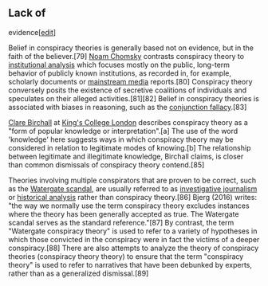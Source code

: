 ## Lack of
evidence[[edit](/w/index.php?title=Conspiracy\_theory&action=edit&section=10
"Edit section: Lack of evidence")]

Belief in conspiracy theories is generally based not on evidence, but in the
faith of the believer.[79] [Noam Chomsky](/wiki/Noam\_Chomsky "Noam Chomsky")
contrasts conspiracy theory to [institutional
analysis](/wiki/Institutional\_analysis "Institutional analysis") which focuses
mostly on the public, long-term behavior of publicly known institutions, as
recorded in, for example, scholarly documents or [mainstream
media](/wiki/Mainstream\_media "Mainstream media") reports.[80] Conspiracy
theory conversely posits the existence of secretive coalitions of individuals
and speculates on their alleged activities.[81][82] Belief in conspiracy
theories is associated with biases in reasoning, such as the [conjunction
fallacy](/wiki/Conjunction\_fallacy "Conjunction fallacy").[83]

[Clare Birchall](/w/index.php?title=Clare\_Birchall&action=edit&redlink=1
"Clare Birchall \(page does not exist\)") at [King's College
London](/wiki/King%27s\_College\_London "King's College London") describes
conspiracy theory as a "form of popular knowledge or interpretation".[a] The
use of the word 'knowledge' here suggests ways in which conspiracy theory may
be considered in relation to legitimate modes of knowing.[b] The relationship
between legitimate and illegitimate knowledge, Birchall claims, is closer than
common dismissals of conspiracy theory contend.[85]

Theories involving multiple conspirators that are proven to be correct, such
as the [Watergate scandal](/wiki/Watergate\_scandal "Watergate scandal"), are
usually referred to as [investigative
journalism](/wiki/Investigative\_journalism "Investigative journalism") or
[historical analysis](/wiki/Historical\_analysis "Historical analysis") rather
than conspiracy theory.[86] Bjerg (2016) writes: "the way we normally use the
term conspiracy theory excludes instances where the theory has been generally
accepted as true. The Watergate scandal serves as the standard reference."[87]
By contrast, the term "Watergate conspiracy theory" is used to refer to a
variety of hypotheses in which those convicted in the conspiracy were in fact
the victims of a deeper conspiracy.[88] There are also attempts to analyze the
theory of conspiracy theories (conspiracy theory theory) to ensure that the
term "conspiracy theory" is used to refer to narratives that have been
debunked by experts, rather than as a generalized dismissal.[89]
